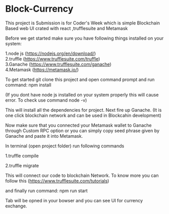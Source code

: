 # Block-Currency
This project is Submission is for Coder's Week which is simple Blockchain Based web UI crated with react ,trufflesuite and Metamask

Before we get started make sure you have following things installed on your system:

  1.node js (https://nodejs.org/en/download/)  
  2.truffle (https://www.trufflesuite.com/truffle)  
  3.Ganache (https://www.trufflesuite.com/ganache)  
  4.Metamask (https://metamask.io/)
  
To get started git clone this project and open command prompt and run command: 
npm install

(If you dont have node js installed on your system properly this will cause error. To check use command node -v)

This will install all the dependencies for project. Next fire up Ganache. (It is one click blockchain network and can be used in Blockcahin development)

Now make sure that you connected your Metamask wallet to Ganache through Custom RPC option or you can simply copy seed phrase given by Ganache and paste it into Metamask.

In terminal (open project folder) run following commands

  1.truffle compile
  
  2.truffle migrate
  
This will connect our code to blockchain Network. To know more you can follow this (https://www.trufflesuite.com/tutorials)

and finally run command: npm run start

Tab will be opned in your bowser and you can see UI for currency exchange.
